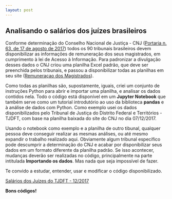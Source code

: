 ```yaml
---
layout: post
---
```

## Analisando o salários dos juízes brasileiros

Conforme determinação do Conselho Nacional de Justiça - CNJ ([Portaria n. 63, de 17 de agosto de 2017](http://www.cnj.jus.br/busca-atos-adm?documento=3352)) todos os 90 tribunais brasileiros devem disponibilizar as informações de remuneração dos seus magistrados, em cumprimento à lei de Acesso à Informação. Para padronizar a divulgação desses dados o CNJ criou uma planilha Excel padrão, que deve ser preenchida pelos tribunais, e passou a disponibilizar todas as planilhas em seu site ([Remuneraçao dos Magistrados](http://www.cnj.jus.br/transparencia/remuneracao-dos-magistrados)).

Como todas as planilhas são, supostamente, iguais, criei um conjunto de instruções Python para abrir e importar uma planilha, e analisar os dados contidos nela. Todo o código está disponível em um **Jupyter Notebook** que também serve como um tutorial introdutório ao uso da biblioteca **pandas** e à análise de dados com Python. Como exemplo usei os dados disponibilizados pelo Tribunal de Justiça do Distrito Federal e Territórios - TJDFT, com base na planilha baixada do site do CNJ no dia 07/12/2017.

Usando o notebook como exemplo e a planilha de outro tibunal, qualquer pessoa deve conseguir realizar as mesmas análises, ou até mesmo expandir o trabalho realizado aqui. Obviamente algum tribunal específico pode descumprir a determinação do CNJ e acabar por disponibilizar seus dados em um formato diferente da planilha padrão. Se isso acontecer, mudanças deverão ser realizadas no código, principalmente na parte intitulada **Importando os dados**. Mas nada que seja impossível de fazer.

Te convido a estudar, entender, usar e modificar o código disponibilizado.

[Salários dos Juízes do TJDFT - 12/2017](https://github.com/marcosvafg/salario_juizes/blob/master/Salarios_Juizes_TJDFT_122017.ipynb)

**Bons códigos!**
   
